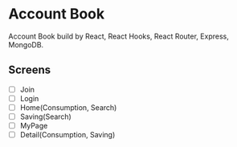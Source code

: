# Account Book

Account Book build by React, React Hooks, React Router, Express, MongoDB. 

## Screens

- [ ] Join
- [ ] Login 
- [ ] Home(Consumption, Search)
- [ ] Saving(Search) 
- [ ] MyPage 
- [ ] Detail(Consumption, Saving)